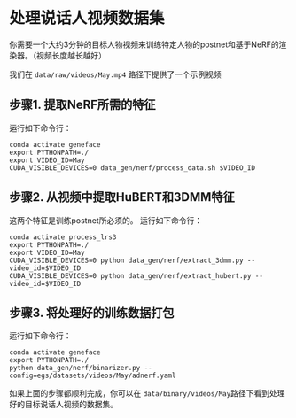 # 处理说话人视频数据集

你需要一个大约3分钟的目标人物视频来训练特定人物的postnet和基于NeRF的渲染器。（视频长度越长越好）

我们在  `data/raw/videos/May.mp4` 路径下提供了一个示例视频

## 步骤1. 提取NeRF所需的特征

运行如下命令行：

```
conda activate geneface
export PYTHONPATH=./
export VIDEO_ID=May
CUDA_VISIBLE_DEVICES=0 data_gen/nerf/process_data.sh $VIDEO_ID
```

## 步骤2. 从视频中提取HuBERT和3DMM特征

这两个特征是训练postnet所必须的。
运行如下命令行：

```
conda activate process_lrs3
export PYTHONPATH=./
export VIDEO_ID=May
CUDA_VISIBLE_DEVICES=0 python data_gen/nerf/extract_3dmm.py --video_id=$VIDEO_ID
CUDA_VISIBLE_DEVICES=0 python data_gen/nerf/extract_hubert.py --video_id=$VIDEO_ID
```

## 步骤3. 将处理好的训练数据打包

运行如下命令行：

```
conda activate geneface
export PYTHONPATH=./
python data_gen/nerf/binarizer.py --config=egs/datasets/videos/May/adnerf.yaml

```

如果上面的步骤都顺利完成，你可以在 `data/binary/videos/May`路径下看到处理好的目标说话人视频的数据集。
